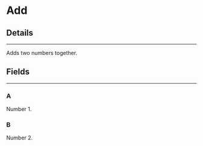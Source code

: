 # Add

## Details

---

Adds two numbers together.

## Fields

---

### A

Number 1.

### B

Number 2.
